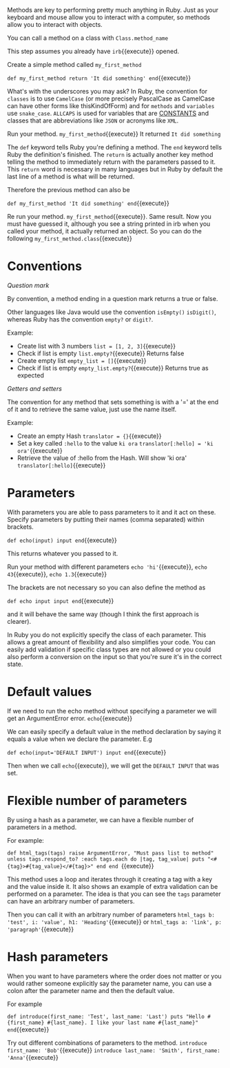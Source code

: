 Methods are key to performing pretty much anything in Ruby. 
Just as your keyboard and mouse allow you to interact with a computer, so methods allow you to
interact with objects.

You can call a method on a class with `Class.method_name`

This step assumes you already have `irb`{{execute}} opened. 

Create a simple method called `my_first_method`

`
def my_first_method
  return 'It did something'
end
`{{execute}}

What's with the underscores you may ask? In Ruby, the convention for `classes` is to use `CamelCase` 
(or more precisely PascalCase as CamelCase can have other forms like thisKindOfForm)
and for `methods` and `variables` use `snake_case`. 
`ALLCAPS` is used for variables that are [CONSTANTS](https://www.rubyguides.com/2017/07/ruby-constants/) and 
classes that are abbreviations like `JSON` or acronyms like `XML`.

Run your method. `my_first_method`{{execute}} It returned `It did something`

The `def` keyword tells Ruby you're defining a method. The `end` keyword tells Ruby the definition's finished. 
The `return` is actually another key method telling the method to immediately return with the parameters passed to it. 
This `return` word is necessary in many languages but in Ruby by default the last line of a method is what will be returned.

Therefore the previous method can also be

`
def my_first_method
  'It did something'
end
`{{execute}}

Re run your method. `my_first_method`{{execute}}.
Same result. Now you must have guessed it, although you see a string printed in irb when you called your method, 
it actually returned an object. So you can do the following
`my_first_method.class`{{execute}}

# Conventions

_Question mark_

By convention, a method ending in a question mark returns a true or false. 

Other languages like Java would use the convention `isEmpty()` `isDigit()`, whereas Ruby has the convention 
`empty?` or `digit?`.

Example:
* Create list with 3 numbers `list = [1, 2, 3]`{{execute}}
* Check if list is empty `list.empty?`{{execute}} Returns false 
* Create empty list `empty_list = []`{{execute}}
* Check if list is empty `empty_list.empty?`{{execute}} Returns true as expected

_Getters and setters_

The convention for any method that sets something is with a '=' at the end of it and to retrieve the same value, 
just use the name itself.

Example:
* Create an empty Hash `translator = {}`{{execute}}
* Set a key called `:hello` to the value `ki ora` `translator[:hello] = 'ki ora'`{{execute}}
* Retrieve the value of :hello from the Hash. Will show 'ki ora' `translator[:hello]`{{execute}}

# Parameters

With parameters you are able to pass parameters to it and it act on these. 
Specify parameters by putting their names (comma separated) within brackets.  

`
def echo(input)
  input
end
`{{execute}}

This returns whatever you passed to it. 

Run your method with different parameters `echo 'hi'`{{execute}}, `echo 43`{{execute}}, `echo 1.3`{{execute}}

The brackets are not necessary so you can also define the method as 

`
def echo input
   input
end
`{{execute}}

and it will behave the same way (though I think the first approach is clearer).

In Ruby you do not explicitly specify the class of each parameter. 
This allows a great amount of flexibility and also simplifies your code. You can easily add validation if specific
class types are not allowed or you could also perform a conversion on the input so that you're sure it's in the
correct state.

# Default values

If we need to run the echo method without specifying a parameter we will get an ArgumentError error.
`echo`{{execute}}

We can easily specify a default value in the method declaration by saying it equals a value when we declare the parameter.
E.g

`
def echo(input='DEFAULT INPUT')
  input
end
`{{execute}}

Then when we call `echo`{{execute}}, we will get the `DEFAULT INPUT` that was set.

# Flexible number of parameters

By using a hash as a parameter, we can have a flexible number of parameters in a method.

For example:

`
def html_tags(tags)
  raise ArgumentError, "Must pass list to method" unless tags.respond_to? :each
  tags.each do |tag, tag_value|
    puts "<#{tag}>#{tag_value}</#{tag}>"
  end
end 
`{{execute}}

This method uses a loop and iterates through it creating a tag with a key and the value inside it. 
It also shows an example of extra validation can be performed on a parameter. 
The idea is that you can see the `tags` parameter can have an arbitrary number of parameters.

Then you can call it with an arbitrary number of parameters
`html_tags b: 'test', i: 'value', h1: 'Heading'`{{execute}}
or
`html_tags a: 'link', p: 'paragraph'`{{execute}}

# Hash parameters

When you want to have parameters where the order does not matter or you would rather someone explicitly say the 
parameter name, you can use a colon after the parameter name and then the default value.

For example

`
def introduce(first_name: 'Test', last_name: 'Last')
  puts "Hello #{first_name} #{last_name}. I like your last name #{last_name}"
end
`{{execute}}

Try out different combinations of parameters to the method.
`introduce first_name: 'Bob'`{{execute}}
`introduce last_name: 'Smith', first_name: 'Anna'`{{execute}}
